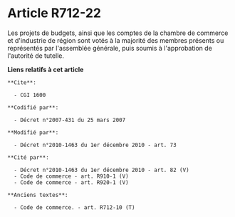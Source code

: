 # Article R712-22

Les projets de budgets, ainsi que les comptes de la chambre de commerce et d'industrie de région sont votés à la majorité des
membres présents ou représentés par l'assemblée générale, puis soumis à l'approbation de l'autorité de tutelle.

**Liens relatifs à cet article**

	**Cite**:

	  - CGI 1600

	**Codifié par**:

	  - Décret n°2007-431 du 25 mars 2007

	**Modifié par**:

	  - Décret n°2010-1463 du 1er décembre 2010 - art. 73

	**Cité par**:

	  - Décret n°2010-1463 du 1er décembre 2010 - art. 82 (V)
	  - Code de commerce - art. R910-1 (V)
	  - Code de commerce - art. R920-1 (V)

	**Anciens textes**:

	  - Code de commerce. - art. R712-10 (T)
